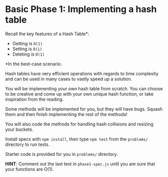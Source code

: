 # Basic Phase 1: Implementing a hash table

Recall the key features of a Hash Table*:

* Getting is `O(1)`
* Setting is `O(1)`
* Deleting is `O(1)`

*In the best-case scenario.

Hash tables have very efficient operations with regards to time complexity and
can be used in many cases to vastly speed up a solution.

You will be implementing your own hash table from scratch. You can choose to be
creative and come up with your own unique hash function, or take inspiration
from the reading.

Some methods will be implemented for you, but they will have bugs. Squash them
and then finish implementing the rest of the methods!

You will also code the methods for handling hash collisions and resizing
your buckets.

Install specs with `npm install`, then type `npm test` from the `problems/`
directory to run tests.

Starter code is provided for you in `problems/` directory.

**HINT**: Comment out the last test in `phase1-spec.js` until you are sure
that your functions are O(1).
